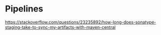# Pipelines

https://stackoverflow.com/questions/23235892/how-long-does-sonatype-staging-take-to-sync-my-artifacts-with-maven-central
